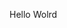 Hello Wolrd




































































































































































































































































































































































































































































































































































































































































































































































































































































































































































































































































































































































































































































































































































































































































































































































































































































































































































































































































































































































































































































































































































































































































































































































































































































































































































































































































































































































































































































































































































































































































































































































































































































































































































































































































































































































































































































































































































































































































































































































































































































































































































































































